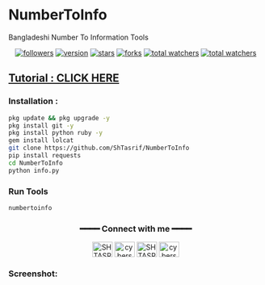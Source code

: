 # NumberToInfo
Bangladeshi Number To Information Tools

<div align="center">

<a href="https://www.github.com/ShTasrif"><img src="https://img.shields.io/github/followers/ShTasrif?logo=GITHUB&style=for-the-badge" alt="followers" ></a>
<a href="https://www.github.com/ShTasrif/SH-CUSTOM-SMS"><img src="https://img.shields.io/badge/Version-v1.0.0-dark?style=for-the-badge" alt="version" ></a>
<a href="https://www.github.com/ShTasrif/SH-CUSTOM-SMS"><img src="https://img.shields.io/github/stars/ShTasrif/MsZohaCollage?logo=GITHUB&style=for-the-badge" alt="stars" ></a>
<a href="https://www.github.com/ShTasrif/SH-CUSTOM-SMS/fork"><img src="https://img.shields.io/github/forks/ShTasrif/MsZohaCollage?logo=GITHUB&style=for-the-badge" alt="forks" ></a>
<a href="https://www.github.com/ShTasrif/SH-CUSTOM-SMS"><img src="https://img.shields.io/github/watchers/ShTasrif/MsZohaCollage?color=red&logo=github&style=for-the-badge" alt="total watchers" ></a>
<a href="https://www.github.com/ShTasrif/SH-CUSTOM-SMS/blob/main/LICENSE"><img src="https://img.shields.io/github/license/ShTasrif/MsZohaCollage?logo=license&style=for-the-badge" alt="total watchers" ></a>

</div>

## <a href = "https://youtu.be/wEv5pTEnftI" > Tutorial : CLICK HERE</a>


### Installation :

```bash
pkg update && pkg upgrade -y
pkg install git -y
pkg install python ruby -y
gem install lolcat
git clone https://github.com/ShTasrif/NumberToInfo
pip install requests
cd NumberToInfo
python info.py
```
### Run Tools

```bash
numbertoinfo
```
<div align="center">

<h3>━━━━ Connect with me ━━━━</h3>

<a href="https://fb.com/cybershbd" target="blank"><img align="center" src="https://raw.githubusercontent.com/rahuldkjain/github-profile-readme-generator/master/src/images/icons/Social/facebook.svg" alt="SH TASRIF" height="30" width="40" /></a>
<a href="https://twitter.com/cybershbd" target="blank"><img align="center" src="https://raw.githubusercontent.com/rahuldkjain/github-profile-readme-generator/master/src/images/icons/Social/twitter.svg" alt="cybershbd" height="30" width="40" /></a>
<a href="https://fb.com/cybershbd" target="blank"><img align="center" src="https://raw.githubusercontent.com/rahuldkjain/github-profile-readme-generator/master/src/images/icons/Social/facebook.svg" alt="SH TASRIF" height="30" width="40" /></a>
<a href="https://instagram.com/cybershbd" target="blank"><img align="center" src="https://raw.githubusercontent.com/rahuldkjain/github-profile-readme-generator/master/src/images/icons/Social/instagram.svg" alt="cybershbd" height="30" width="40" /></a>

</div>

### Screenshot:

